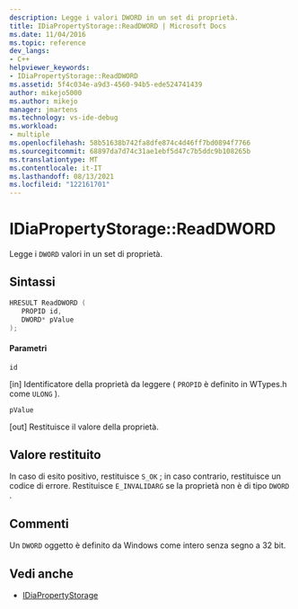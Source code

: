 ```yaml
---
description: Legge i valori DWORD in un set di proprietà.
title: IDiaPropertyStorage::ReadDWORD | Microsoft Docs
ms.date: 11/04/2016
ms.topic: reference
dev_langs:
- C++
helpviewer_keywords:
- IDiaPropertyStorage::ReadDWORD
ms.assetid: 5f4c034e-a9d3-4560-94b5-ede524741439
author: mikejo5000
ms.author: mikejo
manager: jmartens
ms.technology: vs-ide-debug
ms.workload:
- multiple
ms.openlocfilehash: 58b51638b742fa8dfe874c4d46ff7bd0894f7766
ms.sourcegitcommit: 68897da7d74c31ae1ebf5d47c7b5ddc9b108265b
ms.translationtype: MT
ms.contentlocale: it-IT
ms.lasthandoff: 08/13/2021
ms.locfileid: "122161701"
---
```

# <a name="idiapropertystoragereaddword"></a>IDiaPropertyStorage::ReadDWORD
Legge i `DWORD` valori in un set di proprietà.

## <a name="syntax"></a>Sintassi

```C++
HRESULT ReadDWORD ( 
   PROPID id,
   DWORD* pValue
);
```

#### <a name="parameters"></a>Parametri
 `id`

[in] Identificatore della proprietà da leggere ( `PROPID` è definito in WTypes.h come `ULONG` ).

 `pValue`

[out] Restituisce il valore della proprietà.

## <a name="return-value"></a>Valore restituito
 In caso di esito positivo, restituisce `S_OK` ; in caso contrario, restituisce un codice di errore. Restituisce `E_INVALIDARG` se la proprietà non è di tipo `DWORD` .

## <a name="remarks"></a>Commenti
 Un `DWORD` oggetto è definito da Windows come intero senza segno a 32 bit.

## <a name="see-also"></a>Vedi anche
- [IDiaPropertyStorage](../../debugger/debug-interface-access/idiapropertystorage.md)
